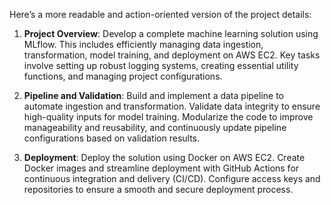 Here’s a more readable and action-oriented version of the project details:

1. **Project Overview**: Develop a complete machine learning solution using MLflow. This includes efficiently managing data ingestion, transformation, model training, and deployment on AWS EC2. Key tasks involve setting up robust logging systems, creating essential utility functions, and managing project configurations.

2. **Pipeline and Validation**: Build and implement a data pipeline to automate ingestion and transformation. Validate data integrity to ensure high-quality inputs for model training. Modularize the code to improve manageability and reusability, and continuously update pipeline configurations based on validation results.

3. **Deployment**: Deploy the solution using Docker on AWS EC2. Create Docker images and streamline deployment with GitHub Actions for continuous integration and delivery (CI/CD). Configure access keys and repositories to ensure a smooth and secure deployment process.
